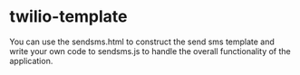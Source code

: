 # twilio-template

You can use the sendsms.html to construct the send sms template and write your own code to sendsms.js to handle the overall functionality of the application.
